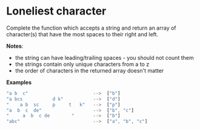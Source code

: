 # Loneliest character

Complete the function which accepts a string and return an array of character(s) that have the most spaces to their right and left.

**Notes**:

- the string can have leading/trailing spaces - you should not count them
- the strings contain only unique characters from a to z
- the order of characters in the returned array doesn't matter

**Examples**

```javascript
"a b  c"                        -->  ["b"]
"a bcs           d k"           -->  ["d"]
"    a b  sc     p     t   k"   -->  ["p"]
"a  b  c  de"                   -->  ["b", "c"]
"     a  b  c de        "       -->  ["b"]
"abc"                           -->  ["a", "b", "c"]
```
